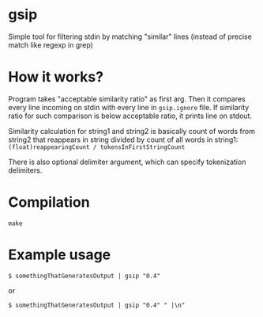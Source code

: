 # gsip
Simple tool for filtering stdin by matching "similar" lines (instead of precise match like regexp in grep)

# How it works?
Program takes "acceptable similarity ratio" as first arg. Then it compares every line incoming on stdin with every line in `gsip.ignore` file.
If similarity ratio for such comparison is below acceptable ratio, it prints line on stdout.

Similarity calculation for string1 and string2 is basically count of words from string2 that reappears in string
divided by count of all words in string1:
`(float)reappearingCount / tokensInFirstStringCount`

There is also optional delimiter argument, which can specify tokenization delimiters.

# Compilation
`make`

# Example usage
`$ somethingThatGeneratesOutput | gsip "0.4"`

or

`$ somethingThatGeneratesOutput | gsip "0.4" " |\n"`
